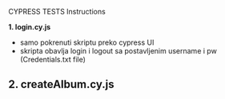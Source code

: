 CYPRESS TESTS Instructions

**1. login.cy.js**
   - samo pokrenuti skriptu preko cypress UI
   - skripta obavlja login i logout sa postavljenim username i pw (Credentials.txt file)

**2. createAlbum.cy.js**
   - 
